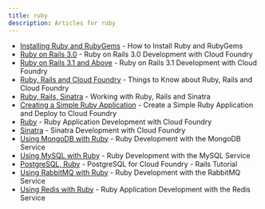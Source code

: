 ```yaml
---
title: ruby
description: Articles for ruby
---
```


* [Installing Ruby and RubyGems](/frameworks/ruby/installing-ruby.html) - How to Install Ruby and RubyGems
* [Ruby on Rails 3.0](/frameworks/ruby/rails-3-0.html) - Ruby on Rails 3.0 Development with Cloud Foundry
* [Ruby on Rails 3.1 and Above](/frameworks/ruby/rails-3-1.html) - Ruby on Rails 3.1 Development with Cloud Foundry
* [Ruby, Rails and Cloud Foundry](/frameworks/ruby/ruby-cf.html) - Things to Know about Ruby, Rails and Cloud Foundry
* [Ruby, Rails, Sinatra](/frameworks/ruby/ruby-rails-sinatra.html) - Working with Ruby, Rails and Sinatra
* [Creating a Simple Ruby Application](/frameworks/ruby/ruby-simple.html) - Create a Simple Ruby Application and Deploy to Cloud Foundry
* [Ruby](/frameworks/ruby/ruby.html) - Ruby Application Development with Cloud Foundry
* [Sinatra](/frameworks/ruby/sinatra.html) - Sinatra Development with Cloud Foundry
* [Using MongoDB with Ruby](/services/mongodb/ruby-mongodb.html) - Ruby Development with the MongoDB Service
* [Using MySQL with Ruby](/services/mysql/ruby-mysql.html) - Ruby Development with the MySQL Service
* [PostgreSQL, Ruby](/services/postgres/postgres-ruby.html) - PostgreSQL for Cloud Foundry - Rails Tutorial
* [Using RabbitMQ with Ruby](/services/rabbitmq/ruby-rabbitmq.html) - Ruby Development with the RabbitMQ Service
* [Using Redis with Ruby](/services/redis/ruby-redis.html) - Ruby Application Development with the Redis Service
